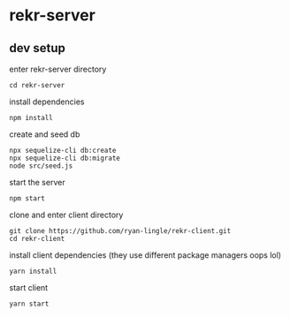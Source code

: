 # rekr-server

## dev setup
enter rekr-server directory
```
cd rekr-server
```
install dependencies
```
npm install
```
create and seed db
```
npx sequelize-cli db:create
npx sequelize-cli db:migrate
node src/seed.js
```
start the server
```
npm start
```
clone and enter client directory
```
git clone https://github.com/ryan-lingle/rekr-client.git
cd rekr-client
```
install client dependencies (they use different package managers oops lol)
```
yarn install
```
start client
```
yarn start
```
